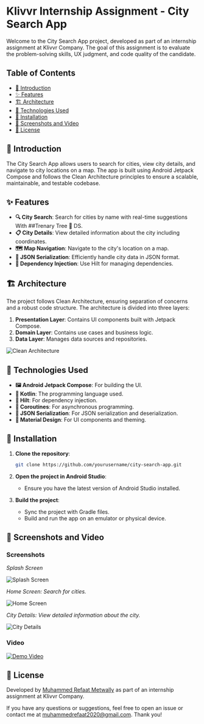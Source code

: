 
# Klivvr Internship Assignment - City Search App

Welcome to the City Search App project, developed as part of an internship assignment at Klivvr Company. The goal of this assignment is to evaluate the problem-solving skills, UX judgment, and code quality of the candidate.

## Table of Contents
- [📖 Introduction](#introduction)
- [✨ Features](#features)
- [🏗 Architecture](#architecture)
- [🔧 Technologies Used](#technologies-used)
- [🚀 Installation](#installation)
- [📸 Screenshots and Video](#screenshots-and-video)
- [📜 License](#license)

## 📖 Introduction

The City Search App allows users to search for cities, view city details, and navigate to city locations on a map. The app is built using Android Jetpack Compose and follows the Clean Architecture principles to ensure a scalable, maintainable, and testable codebase.

## ✨ Features

- **🔍 City Search**: Search for cities by name with real-time suggestions With ##Trenary Tree 🌳 DS.
- **📋 City Details**: View detailed information about the city including coordinates.
- **🗺 Map Navigation**: Navigate to the city's location on a map.
- **📄 JSON Serialization**: Efficiently handle city data in JSON format.
- **🧩 Dependency Injection**: Use Hilt for managing dependencies.

## 🏗 Architecture

The project follows Clean Architecture, ensuring separation of concerns and a robust code structure. The architecture is divided into three layers:

1. **Presentation Layer**: Contains UI components built with Jetpack Compose.
2. **Domain Layer**: Contains use cases and business logic.
3. **Data Layer**: Manages data sources and repositories.

![Clean Architecture](https://github.com/user-attachments/assets/a7fb1fe4-3f24-47f0-94c6-d2bc17c0612a)

## 🔧 Technologies Used

- **🖼 Android Jetpack Compose**: For building the UI.
- **📝 Kotlin**: The programming language used.
- **💉 Hilt**: For dependency injection.
- **🔄 Coroutines**: For asynchronous programming.
- **📄 JSON Serialization**: For JSON serialization and deserialization.
- **🎨 Material Design**: For UI components and theming.

## 🚀 Installation

1. **Clone the repository**:
   ```sh
   git clone https://github.com/yourusername/city-search-app.git
   ```

2. **Open the project in Android Studio**:
   - Ensure you have the latest version of Android Studio installed.

3. **Build the project**:
   - Sync the project with Gradle files.
   - Build and run the app on an emulator or physical device.

## 📸 Screenshots and Video

### Screenshots
*Splash Screen*

![Splash Screen](https://github.com/user-attachments/assets/9082df49-ed3b-4d57-b553-55f6c9eb9712)

*Home Screen: Search for cities.*

![Home Screen](https://github.com/user-attachments/assets/ce708704-fb71-49fa-b083-460ea47f8953)

*City Details: View detailed information about the city.*

![City Details](https://github.com/user-attachments/assets/a64d68af-3f9a-4a0b-b6a6-cb8e6436e1e0)

### Video

[![Demo Video](https://github.com/user-attachments/assets/06a391cc-3bd4-45c2-a95e-86babedf517a)](https://github.com/user-attachments/assets/06a391cc-3bd4-45c2-a95e-86babedf517a)

## 📜 License
Developed by [Muhammed Refaat Metwally](https://github.com/yourusername) as part of an internship assignment at Klivvr Company.

If you have any questions or suggestions, feel free to open an issue or contact me at [muhammedrefaat2020@gmail.com](mailto:your.email@example.com). Thank you!

